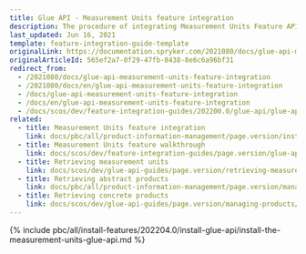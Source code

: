```yaml
---
title: Glue API - Measurement Units feature integration
description: The procedure of integrating Measurement Units Feature API into a Spryker project.
last_updated: Jun 16, 2021
template: feature-integration-guide-template
originalLink: https://documentation.spryker.com/2021080/docs/glue-api-measurement-units-feature-integration
originalArticleId: 565ef2a7-0f29-47fb-8438-8e6c6a96bf31
redirect_from:
  - /2021080/docs/glue-api-measurement-units-feature-integration
  - /2021080/docs/en/glue-api-measurement-units-feature-integration
  - /docs/glue-api-measurement-units-feature-integration
  - /docs/en/glue-api-measurement-units-feature-integration
  - /docs/scos/dev/feature-integration-guides/202200.0/glue-api/glue-api-measurement-units-feature-integration.html
related:
  - title: Measurement Units feature integration
    link: docs/pbc/all/product-information-management/page.version/install-and-upgrade/install-features/install-the-measurement-units-feature.html
  - title: Measurement Units feature walkthrough
    link: docs/scos/dev/feature-integration-guides/page.version/glue-api/glue-api-measurement-units-feature-integration.html
  - title: Retrieving measurement units
    link: docs/scos/dev/glue-api-guides/page.version/retrieving-measurement-units.html
  - title: Retrieving abstract products
    link: docs/pbc/all/product-information-management/page.version/manage-using-glue-api/abstract-products/glue-api-retrieve-abstract-products.html
  - title: Retrieving concrete products
    link: docs/scos/dev/glue-api-guides/page.version/managing-products/concrete-products/retrieving-concrete-products.html
---
```


{% include pbc/all/install-features/202204.0/install-glue-api/install-the-measurement-units-glue-api.md %} <!-- To edit, see /_includes/pbc/all/install-features/202204.0/install-glue-api/install-the-measurement-units-glue-api.md -->
